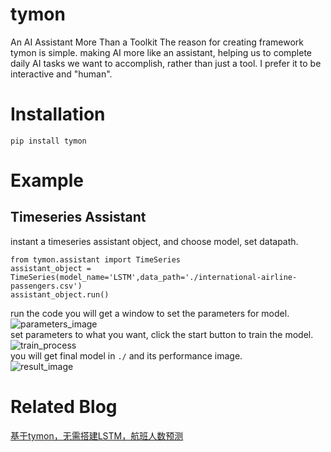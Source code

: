 # tymon
An AI Assistant More Than a Toolkit
The reason for creating framework tymon is simple. making AI more like an assistant, helping us to complete daily AI tasks we want to accomplish, rather than just a tool. I prefer it to be interactive and "human".

# Installation
    pip install tymon
# Example
## Timeseries Assistant
instant a timeseries assistant object, and choose model, set datapath.  
    
    from tymon.assistant import TimeSeries
    assistant_object = TimeSeries(model_name='LSTM',data_path='./international-airline-passengers.csv')
    assistant_object.run() 
run the code you will get a window to set the parameters for model.  
![parameters_image](/example/time_series/set_parameters.png)  
set parameters to what you want, click the start button to train the model.  
![train_process](/example/time_series/train_process.png)  
you will get final model in `./` and its performance image.  
![result_image](/example/time_series/result.png)

# Related Blog
[基于tymon，无需搭建LSTM，航班人数预测](https://blog.csdn.net/tymon_xie/article/details/118501378?spm=1001.2014.3001.5502)


